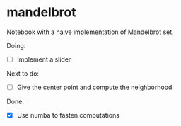 # mandelbrot

Notebook with a naive implementation of Mandelbrot set.

Doing:
- [ ] Implement a slider

Next to do:
- [ ] Give the center point and compute the neighborhood

Done:
- [X] Use numba to fasten computations
